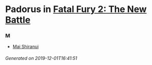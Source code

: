 # Padorus in [Fatal Fury 2: The New Battle](https://myanimelist.net/anime/1800/Fatal_Fury_2__The_New_Battle)

### M
* [Mai Shiranui](https://github.com/shadow578/Padoru-Padoru/blob/master/table-of-contents/characters/MaiShiranui.md)

###### Generated on 2019-12-01T16:41:51
